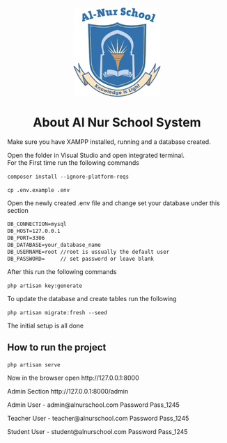<p align="center">

<img src="public/images/logo.png" width="200" alt="School Front">
</p>
 

<h1 align="center">About Al Nur School System</h1>

<p>
    Make sure you have XAMPP installed, running and a database created.
</p>

<p>
Open the folder in Visual Studio and open integrated terminal. <br>
For the First time run the following commands
</p>

``composer install --ignore-platform-reqs``

``cp .env.example .env``

<p>Open the newly created .env file and change set your database under this section</p>

    DB_CONNECTION=mysql
    DB_HOST=127.0.0.1
    DB_PORT=3306
    DB_DATABASE=your_database_name
    DB_USERNAME=root //root is ussually the default user
    DB_PASSWORD=     // set password or leave blank

<p>After this run the following commands</p>

``php artisan key:generate``

<p>To update the database and create tables run the following</p>

``php artisan migrate:fresh --seed``

<p>The initial setup is all done</p>

<h2>How to run the project</h2>

``php artisan serve``

<p>Now in the browser open <a>http://127.0.0.1:8000</a></p>

<p>Admin Section <a>http://127.0.0.1:8000/admin</a></p>


<p>
Admin User - 
admin@alnurschool.com  Password Pass_1245
</p>

<p>Teacher User - teacher@alnurschool.com  Password Pass_1245</p>

<p>Student User - student@alnurschool.com  Password Pass_1245</p>
